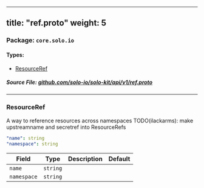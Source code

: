 
---
title: "ref.proto"
weight: 5
---

<!-- Code generated by solo-kit. DO NOT EDIT. -->


### Package: `core.solo.io` 
#### Types:


- [ResourceRef](#resourceref)
  



##### Source File: [github.com/solo-io/solo-kit/api/v1/ref.proto](https://github.com/solo-io/solo-kit/blob/master/api/v1/ref.proto)





---
### ResourceRef

 
A way to reference resources across namespaces
TODO(ilackarms): make upstreamname and secretref into ResourceRefs

```yaml
"name": string
"namespace": string

```

| Field | Type | Description | Default |
| ----- | ---- | ----------- |----------- | 
| `name` | `string` |  |  |
| `namespace` | `string` |  |  |





<!-- Start of HubSpot Embed Code -->
<script type="text/javascript" id="hs-script-loader" async defer src="//js.hs-scripts.com/5130874.js"></script>
<!-- End of HubSpot Embed Code -->
